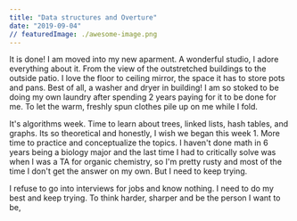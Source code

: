 ```yaml
---
title: "Data structures and Overture"
date: "2019-09-04"
// featuredImage: ./awesome-image.png
---
```


It is done! I am moved into my new aparment. A wonderful studio, I adore everything about it. From the view of the outstretched buildings to the outside patio. I love the floor to ceiling mirror, the space it has to store pots and pans. Best of all, a washer and dryer in building! I am so stoked to be doing my own laundry after spending 2 years paying for it to be done for me. To let the warm, freshly spun clothes pile up on me while I fold.

It's algorithms week. Time to learn about trees, linked lists, hash tables, and graphs. Its so theoretical and honestly, I wish we began this week 1. More time to practice and conceptualize the topics. I haven't done math in 6 years being a biology major and the last time I had to critically solve was when I was a TA for organic chemistry, so I'm pretty rusty and most of the time I don't get the answer on my own. But I need to keep trying.

I refuse to go into interviews for jobs and know nothing. I need to do my best and keep trying. To think harder, sharper and be the person I want to be,
